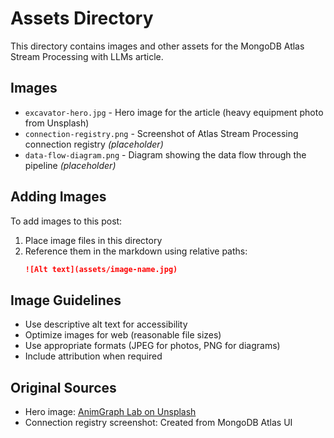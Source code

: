 # Assets Directory

This directory contains images and other assets for the MongoDB Atlas Stream Processing with LLMs article.

## Images

- `excavator-hero.jpg` - Hero image for the article (heavy equipment photo from Unsplash)
- `connection-registry.png` - Screenshot of Atlas Stream Processing connection registry *(placeholder)*
- `data-flow-diagram.png` - Diagram showing the data flow through the pipeline *(placeholder)*

## Adding Images

To add images to this post:

1. Place image files in this directory
2. Reference them in the markdown using relative paths:
   ```markdown
   ![Alt text](assets/image-name.jpg)
   ```

## Image Guidelines

- Use descriptive alt text for accessibility
- Optimize images for web (reasonable file sizes)
- Use appropriate formats (JPEG for photos, PNG for diagrams)
- Include attribution when required

## Original Sources

- Hero image: [AnimGraph Lab on Unsplash](https://unsplash.com/photos/yellow-excavator-on-gray-concrete-road-during-daytime-jibUsRaauLY)
- Connection registry screenshot: Created from MongoDB Atlas UI
